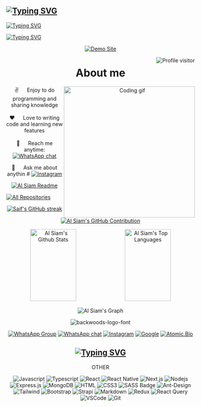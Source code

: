  ## [![Typing SVG](https://readme-typing-svg.herokuapp.com?font=Rockstar-ExtraBold&color=FF00FF&lines=I+AM+TAKUNDA+CHARLES+KANJUMA+MABANTITY1+MUNYORO.;FROM+MUNYORO+VILLAGE+SEKE+ZIMBABWE.;I+LEARN+AT+JONAS+HIGH;NOW+I+STAY+IN+WELLINGTON;WESTERN+CAPE+SOUTH+AFRICA;❤️❤️❤️)](https://git.io/typing-svg)
[![Typing SVG](https://readme-typing-svg.herokuapp.com?font=Rockstar-ExtraBold&color=FF00FF&lines=I+AM+TAKUNDA+CHARLES+KANJUMA+MABANTITY1+MUNYORO.;FROM+MUNYORO+VILLAGE+SEKE+ZIMBABWE.;I+WISH+YOU+ENJOY+YOU;EASTER+IN+THE+OF+JESUS;AND+RECEIVE+SOME+BLESSINGS+AMEN)](https://git.io/typing-svg)
 
[![Typing SVG](https://readme-typing-svg.herokuapp.com?font=Red-ExtraBold&color=FF00FF&lines=T͜H͜A͜N͜K͜S͜+F͜O͜R͜+V͜I͜S͜I͜T͜I͜N͜G͜+M͜Y͜+P͜A͜G͜E͜;I͜+B͜A͜G͜I͜N͜G͜+Y͜O͜U͜+T͜O͜+P͜U͜T͜;A͜+S͜T͜A͜R͜+D͜O͜N͜'͜T͜+F͜O͜R͜G͜E͜T͜+T͜O͜;F͜O͜L͜L͜O͜W͜+M͜E͜)](https://git.io/typing-svg)

<div align="center">

[![Demo Site](https://user-images.githubusercontent.com/20955511/183703055-42ec8754-d84c-414f-8132-a02974224aa1.gif "Demo Site")](https://readme-typing-svg.demolab.com/demo/)
<!--
<h2 align="center">
 Welcom to MUNYORO BOT!
  <img src="https://media.giphy.com/media/hvRJCLFzcasrR4ia7z/giphy.gif" width="28">
</h2>
-->

<!--
<p align="center">
  <a href="https://github.com/MABANTITY1"><img src="https://readme-typing-svg.herokuapp.com/?lines=Self%20Taught%20Programmer;Front%20End%20Developer;1.5%2B%20years%20of%20coding%20experience;Always%20learning%20new%20things&center=true&width=380&height=45"></a>
</p>

 -->

<a href="https://komarev.com/ghpvc/?username=MABANTITY1">
  <img align="right" src="https://komarev.com/ghpvc/?username=MABANTITY1&label=Visitors&color=0e75b6&style=flat" alt="Profile visitor" />
</a>

 # About me
 
<p>
 <img align="right" width="350" src="/assets/programming.gif" alt="Coding gif" />
  
 ✌️ &emsp; Enjoy to do programming and sharing knowledge <br/><br/>
 ❤️ &emsp; Love to writing code and learning new features<br/><br/>
 📧 &emsp; Reach me anytime: [![WhatsApp chat](https://img.shields.io/badge/WhatsApp-25D366?style=for-the-badge&logo=whatsapp&logoColor=grey)](https://wa.me/27719664081)

 💬 &emsp; Ask me about anythin # [![Instagram](https://img.shields.io/badge/instagram-25D366?style=for-the-badge&logo=Instagram&logoColor=mellow)](https://instagram.com/munyorobot?igshid=YmMyMTA2M2Y=)


[![Al Siam Readme](https://github-readme-stats.vercel.app/api/pin/?username=MABANTITY1&repo=MABANTITY1&border_color=7F3FBF&bg_color=0D1117&title_color=C9D1D9&text_color=8B949E&icon_color=7F3FBF)](https://github.com/MABANTITY1/MABANTITY1)

<p align="left">
  <a href="https://github.com/MABANTITY1?tab=repositories" target="_blank"><img alt="All Repositories" title="All Repositories" src="https://img.shields.io/badge/-All%20Repos-2962FF?style=for-the-badge&logo=koding&logoColor=blue"/></a>
</p>
<p align="center">
  <a href="https://github.com/MABANTITY1">
    <img src="https://github-readme-streak-stats.herokuapp.com/?user=MABANTITY1&theme=radical&border=7F3FBF&background=0D1117" alt="Saif's GitHub streak"/>
  </a>
</p>
<p align="center">
  <a href="https://github.com/MABANTITY1">
    <img src="https://github-profile-summary-cards.vercel.app/api/cards/profile-details?username=MABANTITY1&theme=radical" alt="Al Siam's GitHub Contribution"/>
    </a>
</p>
<a> 
    <a href="https://github.com/MABANTITY1"><img alt="Al Siam's Github Stats" src="https://denvercoder1-github-readme-stats.vercel.app/api?username=alsiam&show_icons=true&count_private=true&theme=react&border_color=7F3FBF&bg_color=0D1117&title_color=F85D7F&icon_color=F8D866" height="192px" width="49.5%"/></a>
  <a href="https://github.com/MABANTITY1"><img alt="Al Siam's Top Languages" src="https://denvercoder1-github-readme-stats.vercel.app/api/top-langs/?username=alsiam&langs_count=8&layout=compact&theme=react&border_color=7F3FBF&bg_color=0D1117&title_color=F85D7F&icon_color=F8D866" height="192px" width="49.5%"/></a>
  
![Al Siam's Graph](https://github-readme-activity-graph.cyclic.app/graph?username=alsiam&custom_title=Al%20Siam's%20GitHub%20Activity%20Graph&bg_color=0D1117&color=7F3FBF&line=7F3FBF&point=7F3FBF&area_color=FFFFFF&title_color=FFFFFF&area=true)


<img src="https://fontmeme.com/permalink/220116/0c42dc0b64931810388ba399da55e927.png" alt="backwoods-logo-font" border="0"></a>  
 
[![WhatsApp Group](https://img.shields.io/badge/WhatsApp-25D366?style=for-the-badge&logo=whatsapp&logoColor=red)](https://chat.whatsapp.com/IoE54ZbhcjL0U9TzCvGIdP)
 [![WhatsApp chat](https://img.shields.io/badge/WhatsApp-25D366?style=for-the-badge&logo=whatsapp&logoColor=grey)](https://wa.me/263785192250)
 [![Instagram](https://img.shields.io/badge/instagram-25D366?style=for-the-badge&logo=Instagram&logoColor=mellow)](https://instagram.com/munyorobot?igshid=YmMyMTA2M2Y=)
 [![Google](https://img.shields.io/badge/google-25D366?style=for-the-badge&logo=google&logoColor=blue)](https://kanjumatakundachar.wixsite.com/takundacharleskanj-1)
 [![Atomic.Bio](https://img.shields.io/badge/atomic.bio-25D366?style=for-the-badge&logo=atom.bio&logoColor=purple)](https://www.atom.bio/munyoro-bot_/)

 ## [![Typing SVG](https://readme-typing-svg.herokuapp.com?font=Rockstar-ExtraBold&color=FF00FF&lines=I+AM+TAKUNDA+CHARLES+KANJUMA+MABANTITY1+MUNYORO.;FROM+MUNYORO+VILLAGE+SEKE+ZIMBABWE.;I+WISH+YOU+ENJOY+YOU;EASTER+IN+THE+OF+JESUS;AND+RECEIVE+SOME+BLESSINGS+AMEN)](https://git.io/typing-svg)

<div align="center

## OTHER

![Javascript](https://img.shields.io/badge/Javascript-F0DB4F?style=for-the-badge&labelColor=black&logo=javascript&logoColor=F0DB4F)
![Typescript](https://img.shields.io/badge/Typescript-007acc?style=for-the-badge&labelColor=black&logo=typescript&logoColor=007acc)
![React](https://img.shields.io/badge/-React-61DBFB?style=for-the-badge&labelColor=black&logo=react&logoColor=61DBFB)
![React Native](https://img.shields.io/badge/React_Native-20232A?style=for-the-badge&logo=react&logoColor=61DAFB)
![Next.js](https://img.shields.io/badge/next.js-000000?style=for-the-badge&logo=nextdotjs&logoColor=white)
![Nodejs](https://img.shields.io/badge/Nodejs-3C873A?style=for-the-badge&labelColor=black&logo=node.js&logoColor=3C873A)
![Express.js](https://img.shields.io/badge/Express.js-000000?style=for-the-badge&logo=express&logoColor=white)
![MongoDB](https://img.shields.io/badge/MongoDB-4EA94B?style=for-the-badge&logo=mongodb&logoColor=white)
![HTML](https://img.shields.io/badge/HTML5-E34F26?style=for-the-badge&logo=html5&logoColor=white)
![CSS3](https://img.shields.io/badge/CSS3-1572B6?style=for-the-badge&logo=css3&logoColor=white)
![SASS Badge](https://img.shields.io/badge/Sass-CC6699?style=for-the-badge&logo=sass&logoColor=white)
![Ant-Design](https://img.shields.io/badge/AntDesign-0170FE?style=for-the-badge&logo=antdesign&logoColor=white)
![Tailwind](https://img.shields.io/badge/Tailwind_CSS-092749?style=for-the-badge&logo=tailwindcss&logoColor=06B6D4&labelColor=000000)
![Bootstrap](https://img.shields.io/badge/Bootstrap-563D7C?style=for-the-badge&logo=bootstrap&logoColor=white)
![Strapi](https://img.shields.io/badge/strapi-2E7EEA?style=for-the-badge&logo=strapi&logoColor=white)
![Markdown](https://img.shields.io/badge/Markdown-000000?style=for-the-badge&logo=markdown&logoColor=white)
![Redux](https://img.shields.io/badge/Redux-593D88?style=for-the-badge&logo=redux&logoColor=white)
![React Query](https://img.shields.io/badge/-React_Query-FF4154?style=for-the-badge&logo=react%20query&logoColor=white)
![VSCode](https://img.shields.io/badge/Visual_Studio-0078d7?style=for-the-badge&logo=visual%20studio&logoColor=white)
![Git](https://img.shields.io/badge/Git-F05032?style=for-the-badge&logo=git&logoColor=white)
<br/>

